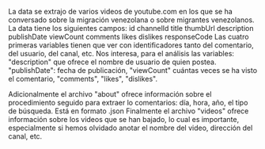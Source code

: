 La data se extrajo de varios videos de youtube.com en los que se ha conversado sobre la migración venezolana o sobre migrantes venezolanos. La data tiene los siguientes campos:
id
channelId
title
thumbUrl
description
publishDate
viewCount
comments
likes
dislikes
responseCode
Las cuatro primeras variables tienen que ver con identificadores tanto del comentario, del usuario, del canal, etc. Nos interesa, para el análisis las variables: "description" que ofrece el nombre de usuario de quien postea.
"publishDate": fecha de publicación, "viewCount" cuántas veces se ha visto el comentario, "comments", "likes", "dislikes".

Adicionalmente el archivo "about" ofrece información sobre el procedimiento seguido para extraer lo comentarios: día, hora, año, el tipo de búsqueda. Está en formato .json
Finalmente el archivo "videos" ofrece información sobre los videos que se han bajado, lo cual es importante, especialmente si hemos olvidado anotar el nombre del video, dirección del canal, etc.

